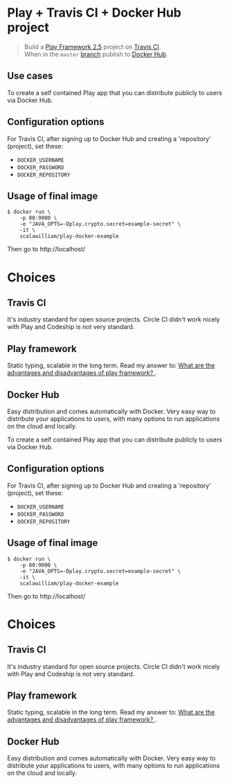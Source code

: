 # Play + Travis CI + Docker Hub project

> Build a [Play Framework 2.5](https://www.playframework.com/documentation/2.5.x/ScalaHome) project on [Travis CI](https://travis-ci.org/).
<br>When in the `master` [branch](https://help.github.com/articles/github-glossary/#branch) 
publish to [Docker Hub](https://hub.docker.com/).

## Use cases

To create a self contained Play app that you can distribute publicly to users via Docker Hub.

## Configuration options

For Travis CI, after signing up to Docker Hub and creating a 'repository' (project), set these:
* `DOCKER_USERNAME`
* `DOCKER_PASSWORD`
* `DOCKER_REPOSITORY`

## Usage of final image

```
$ docker run \
    -p 80:9000 \
    -e "JAVA_OPTS=-Dplay.crypto.secret=example-secret" \
    -it \
    scalawilliam/play-docker-example 
```

Then go to http://localhost/

# Choices

## Travis CI
It's industry standard for open source projects. Circle CI didn't work nicely with Play and Codeship is not very standard.

## Play framework
Static typing, scalable in the long term. Read my answer to: [What are the advantages and disadvantages of play framework?
](https://www.quora.com/What-are-the-advantages-and-disadvantages-of-play-framework/answer/William-Narmontas).

## Docker Hub
Easy distribution and comes automatically with Docker. Very easy way to distribute your applications to users,
with many options to run applications on the cloud and locally.

To create a self contained Play app that you can distribute publicly to users via Docker Hub.

## Configuration options

For Travis CI, after signing up to Docker Hub and creating a 'repository' (project), set these:
* `DOCKER_USERNAME`
* `DOCKER_PASSWORD`
* `DOCKER_REPOSITORY`

## Usage of final image

```
$ docker run \
    -p 80:9000 \
    -e "JAVA_OPTS=-Dplay.crypto.secret=example-secret" \
    -it \
    scalawilliam/play-docker-example 
```

Then go to http://localhost/

# Choices

## Travis CI
It's industry standard for open source projects. Circle CI didn't work nicely with Play and Codeship is not very standard.

## Play framework
Static typing, scalable in the long term. Read my answer to: [What are the advantages and disadvantages of play framework?
](https://www.quora.com/What-are-the-advantages-and-disadvantages-of-play-framework/answer/William-Narmontas).

## Docker Hub
Easy distribution and comes automatically with Docker. Very easy way to distribute your applications to users,
with many options to run applications on the cloud and locally.
